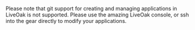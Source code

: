 Please note that git support for creating and managing applications in LiveOak is not supported.
Please use the amazing LiveOak console, or ssh into the gear directly to modify your applications.
